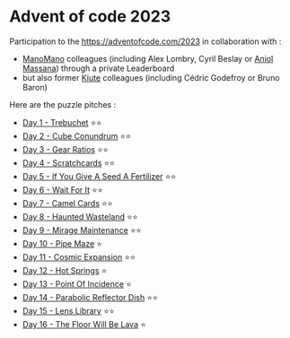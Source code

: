 # Advent of code 2023
Participation to the https://adventofcode.com/2023 in collaboration with :
* [ManoMano](https://github.com/ManoManoTech) colleagues (including Alex Lombry, Cyril Beslay or [Aniol Massana](https://github.com/amassana/advent_of_code_2023)) through a private Leaderboard
* but also former [Kiute](https://github.com/kiute-tech) colleagues (including Cédric Godefroy or Bruno Baron)

Here are the puzzle pitches :
- [Day 1 - Trebuchet](./docs/day01.md) ⭐⭐ 
- [Day 2 - Cube Conundrum](./docs/day02.md) ⭐⭐
- [Day 3 - Gear Ratios](./docs/day03.md) ⭐⭐
- [Day 4 - Scratchcards](./docs/day04.md) ⭐⭐
- [Day 5 - If You Give A Seed A Fertilizer](./docs/day05.md) ⭐⭐ 
- [Day 6 - Wait For It](./docs/day06.md) ⭐⭐
- [Day 7 - Camel Cards](./docs/day07.md) ⭐⭐
- [Day 8 - Haunted Wasteland](./docs/day08.md) ⭐⭐
- [Day 9 - Mirage Maintenance](./docs/day09.md) ⭐⭐
- [Day 10 - Pipe Maze](./docs/day10.md) ⭐
- [Day 11 - Cosmic Expansion](./docs/day11.md) ⭐⭐
- [Day 12 - Hot Springs](./docs/day12.md) ⭐
- [Day 13 - Point Of Incidence](./docs/day13.md) ⭐
- [Day 14 - Parabolic Reflector Dish](./docs/day14.md) ⭐⭐
- [Day 15 - Lens Library](./docs/day15.md) ⭐⭐
- [Day 16 - The Floor Will Be Lava](./docs/day16.md) ⭐
